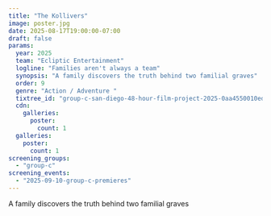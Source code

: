```yaml
---
title: "The Kollivers"
image: poster.jpg
date: 2025-08-17T19:00:00-07:00
draft: false
params:
  year: 2025
  team: "Ecliptic Entertainment"
  logline: "Families aren't always a team"
  synopsis: "A family discovers the truth behind two familial graves"
  order: 9
  genre: "Action / Adventure "
  tixtree_id: "group-c-san-diego-48-hour-film-project-2025-0aa4550010ed"
  cdn:
    galleries:
      poster:
        count: 1
  galleries:
    poster:
      count: 1
screening_groups:
  - "group-c"
screening_events:
  - "2025-09-10-group-c-premieres"
---
```

A family discovers the truth behind two familial graves
